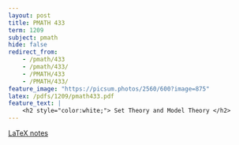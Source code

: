 ```yaml
---
layout: post
title: PMATH 433
term: 1209
subject: pmath
hide: false
redirect_from:
    - /pmath/433
    - /pmath/433/
    - /PMATH/433
    - /PMATH/433/
feature_image: "https://picsum.photos/2560/600?image=875"
latex: /pdfs/1209/pmath433.pdf
feature_text: |
    <h2 style="color:white;"> Set Theory and Model Theory </h2>
---
```


[LaTeX notes](/pdfs/1209/pmath433.pdf)
